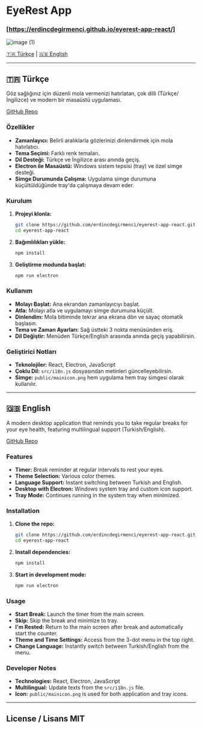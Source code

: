 # EyeRest App 
### [https://erdincdegirmenci.github.io/eyerest-app-react/]
![image (1)](https://github.com/user-attachments/assets/4eb88a28-4b1f-4666-845d-0ea46c25afcb)

[🇹🇷 Türkçe](#turkce) | [🇬🇧 English](#english)

---

## <a id="turkce"></a>🇹🇷 Türkçe

Göz sağlığınız için düzenli mola vermenizi hatırlatan, çok dilli (Türkçe/İngilizce) ve modern bir masaüstü uygulaması.

[GitHub Repo](https://github.com/erdincdegirmenci/eyerest-app-react.git)

### Özellikler

-  **Zamanlayıcı:** Belirli aralıklarla gözlerinizi dinlendirmek için mola hatırlatıcı.
-  **Tema Seçimi:** Farklı renk temaları.
-  **Dil Desteği:** Türkçe ve İngilizce arası anında geçiş.
-  **Electron ile Masaüstü:** Windows sistem tepsisi (tray) ve özel simge desteği.
-  **Simge Durumunda Çalışma:** Uygulama simge durumuna küçültüldüğünde tray'da çalışmaya devam eder.

### Kurulum

1. **Projeyi klonla:**
   ```bash
   git clone https://github.com/erdincdegirmenci/eyerest-app-react.git
   cd eyerest-app-react
   ```

2. **Bağımlılıkları yükle:**
   ```bash
   npm install
   ```

3. **Geliştirme modunda başlat:**
   ```bash
   npm run electron
   ```

### Kullanım

- **Molayı Başlat:** Ana ekrandan zamanlayıcıyı başlat.
- **Atla:** Molayı atla ve uygulamayı simge durumuna küçült.
- **Dinlendim:** Mola bitiminde tekrar ana ekrana dön ve sayaç otomatik başlasın.
- **Tema ve Zaman Ayarları:** Sağ üstteki 3 nokta menüsünden eriş.
- **Dil Değiştir:** Menüden Türkçe/English arasında anında geçiş yapabilirsin.

### Geliştirici Notları

- **Teknolojiler:** React, Electron, JavaScript
- **Çoklu Dil:** `src/i18n.js` dosyasından metinleri güncelleyebilirsin.
- **Simge:** `public/mainicon.png` hem uygulama hem tray simgesi olarak kullanılır.

---

## <a id="english"></a>🇬🇧 English

A modern desktop application that reminds you to take regular breaks for your eye health, featuring multilingual support (Turkish/English).

[GitHub Repo](https://github.com/erdincdegirmenci/eyerest-app-react.git)

### Features

-  **Timer:** Break reminder at regular intervals to rest your eyes.
-  **Theme Selection:** Various color themes.
-  **Language Support:** Instant switching between Turkish and English.
-  **Desktop with Electron:** Windows system tray and custom icon support.
-  **Tray Mode:** Continues running in the system tray when minimized.

### Installation

1. **Clone the repo:**
   ```bash
   git clone https://github.com/erdincdegirmenci/eyerest-app-react.git
   cd eyerest-app-react
   ```

2. **Install dependencies:**
   ```bash
   npm install
   ```

3. **Start in development mode:**
   ```bash
   npm run electron
   ```

### Usage

- **Start Break:** Launch the timer from the main screen.
- **Skip:** Skip the break and minimize to tray.
- **I'm Rested:** Return to the main screen after break and automatically start the counter.
- **Theme and Time Settings:** Access from the 3-dot menu in the top right.
- **Change Language:** Instantly switch between Turkish/English from the menu.

### Developer Notes

- **Technologies:** React, Electron, JavaScript
- **Multilingual:** Update texts from the `src/i18n.js` file.
- **Icon:** `public/mainicon.png` is used for both application and tray icons.

---

## License / Lisans MIT
